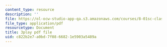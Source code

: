 ```yaml
---
content_type: resource
description: ''
file: https://ol-ocw-studio-app-qa.s3.amazonaws.com/courses/8-01sc-classical-mechanics-fall-2016/c822b2e7a0bd7f0866821e5903a5489a_uRUAnKCyyig.pdf
file_type: application/pdf
resourcetype: Document
title: 3play pdf file
uid: c822b2e7-a0bd-7f08-6682-1e5903a5489a
---
```

